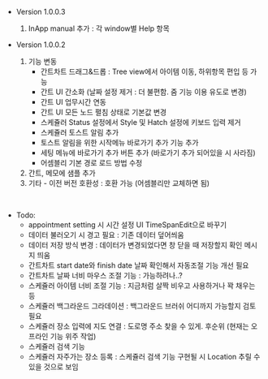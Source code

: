 - Version 1.0.0.3
  1. InApp manual 추가 : 각 window별 Help 항목

- Version 1.0.0.2
  1. 기능 변동
	  - 간트차트 드래그&드롭 : Tree view에서 아이템 이동, 하위항목 편입 등 가능
	  - 간트 UI 간소화 (날짜 설정 제거 : 더 불편함. 줌 기능 이용 유도로 변경)
	  - 간트 UI 업무시간 연동
	  - 간트 UI 모든 노드 펼침 상태로 기본값 변경
	  - 스케쥴러 Status 설정에서 Style 및 Hatch 설정에 키보드 입력 제거
	  - 스케쥴러 토스트 알림 추가
	  - 토스트 알림을 위한 시작메뉴 바로가기 추가 기능 추가
	  - 세팅 메뉴에 바로가기 추가 버튼 추가 (바로가기 추가 되어있을 시 사라짐)
	  - 어셈블리 기본 경로 로드 방법 수정
  2. 간트, 메모에 샘플 추가
  3. 기타 - 이전 버전 호환성 : 호환 가능 (어셈블리만 교체하면 됨)

<br>

- Todo:
	- appointment setting 시 시간 설정 UI TimeSpanEdit으로 바꾸기
	- 데이터 불러오기 시 경고 필요 : 기존 데이터 덮어씌움
	- 데이터 저장 방식 변경 : 데이터가 변경되었다면 창 닫을 때 저장할지 확인 메시지 띄움
	- 간트차트 start date와 finish date 날짜 확인해서 자동조절 기능 개선 필요
	- 간트차트 날짜 너비 마우스 조절 기능 : 가능하려나..?
	- 스케쥴러 아이템 너비 조절 기능 : 지금처럼 살짝 비우고 사용하거나 꽉 채우는 등
	- 스케쥴러 백그라운드 그라데이션 : 백그라운드 브러쉬 어디까지 가능할지 검토 필요
	- 스케쥴러 장소 입력에 지도 연결 : 도로명 주소 찾을 수 있게. 후순위 (현재는 오프라인 기능 위주 작업)
	- 스케쥴러 검색 기능
	- 스케쥴러 자주가는 장소 등록 : 스케쥴러 검색 기능 구현될 시 Location 추릴 수 있을 것으로 보임